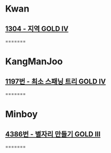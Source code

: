 # Kwan
## [1304 - 지역 GOLD IV](https://www.acmicpc.net/problem/1304)
=======
# KangManJoo
## [1197번 - 최소 스패닝 트리 GOLD IV](https://www.acmicpc.net/problem/1197)
=======
# Minboy
## [4386번 - 별자리 만들기 GOLD III](https://www.acmicpc.net/problem/4386)
=======

